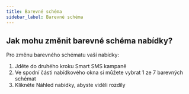 ```yaml
---
title: Barevné schéma 
sidebar_label: Barevné schéma 
---
```


## Jak mohu změnit barevné schéma nabídky?
Pro změnu barevného schématu vaší nabídky:
1.	Jděte do druhého kroku Smart SMS kampaně
2.	Ve spodní části nabídkového okna si můžete vybrat 1 ze 7 barevných schémat
3.	Klikněte Náhled nabídky, abyste viděli rozdíly
